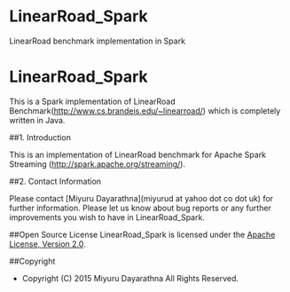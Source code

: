 # LinearRoad_Spark
LinearRoad benchmark implementation in Spark

LinearRoad_Spark
==========
This is a Spark implementation of LinearRoad Benchmark(http://www.cs.brandeis.edu/~linearroad/) which is completely written in Java.

##1. Introduction

This is an implementation of LinearRoad benchmark for Apache Spark Streaming (http://spark.apache.org/streaming/).

##2. Contact Information

Please contact [Miyuru Dayarathna](miyurud at yahoo dot co dot uk) for further information. Please let us know about bug reports or any further improvements you wish to have in LinearRoad_Spark.

##Open Source License
LinearRoad_Spark is licensed under the [Apache License, Version 2.0](http://www.apache.org/licenses/LICENSE-2.0).

##Copyright
* Copyright (C) 2015 Miyuru Dayarathna All Rights Reserved.
